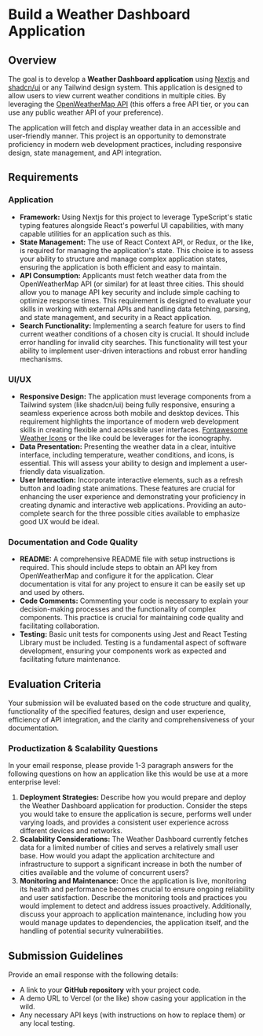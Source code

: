 # Build a Weather Dashboard Application

## Overview

The goal is to develop a **Weather Dashboard application** using [Nextjs](https://nextjs.org/) and [shadcn/ui](https://ui.shadcn.com/) or any Tailwind design system. This application is designed to allow users to view current weather conditions in multiple cities. By leveraging the [OpenWeatherMap API](https://home.openweathermap.org/users/sign_up) (this offers a free API tier, or you can use any public weather API of your preference).

The application will fetch and display weather data in an accessible and user-friendly manner. This project is an opportunity to demonstrate proficiency in modern web development practices, including responsive design, state management, and API integration.

## Requirements

### Application

- **Framework:** Using Nextjs for this project to leverage TypeScript's static typing features alongside React's powerful UI capabilities, with many capable utilities for an application such as this.
- **State Management:** The use of React Context API, or Redux, or the like, is required for managing the application's state. This choice is to assess your ability to structure and manage complex application states, ensuring the application is both efficient and easy to maintain.
- **API Consumption:** Applicants must fetch weather data from the OpenWeatherMap API (or similar) for at least three cities. This should allow you to manage API key security and include simple caching to optimize response times. This requirement is designed to evaluate your skills in working with external APIs and handling data fetching, parsing, and state management, and security in a React application.
- **Search Functionality:** Implementing a search feature for users to find current weather conditions of a chosen city is crucial. It should include error handling for invalid city searches. This functionality will test your ability to implement user-driven interactions and robust error handling mechanisms.

### UI/UX

- **Responsive Design:** The application must leverage components from a Tailwind system (like shadcn/ui) being fully responsive, ensuring a seamless experience across both mobile and desktop devices. This requirement highlights the importance of modern web development skills in creating flexible and accessible user interfaces. [Fontawesome Weather Icons](https://fontawesome.com/icons/categories/weather) or the like could be leverages for the iconography.
- **Data Presentation:** Presenting the weather data in a clear, intuitive interface, including temperature, weather conditions, and icons, is essential. This will assess your ability to design and implement a user-friendly data visualization.
- **User Interaction:** Incorporate interactive elements, such as a refresh button and loading state animations. These features are crucial for enhancing the user experience and demonstrating your proficiency in creating dynamic and interactive web applications. Providing an auto-complete search for the three possible cities available to emphasize good UX would be ideal.

### Documentation and Code Quality

- **README:** A comprehensive README file with setup instructions is required. This should include steps to obtain an API key from OpenWeatherMap and configure it for the application. Clear documentation is vital for any project to ensure it can be easily set up and used by others.
- **Code Comments:** Commenting your code is necessary to explain your decision-making processes and the functionality of complex components. This practice is crucial for maintaining code quality and facilitating collaboration.
- **Testing:** Basic unit tests for components using Jest and React Testing Library must be included. Testing is a fundamental aspect of software development, ensuring your components work as expected and facilitating future maintenance.

## Evaluation Criteria

Your submission will be evaluated based on the code structure and quality, functionality of the specified features, design and user experience, efficiency of API integration, and the clarity and comprehensiveness of your documentation.

### Productization & Scalability Questions

In your email response, please provide 1-3 paragraph answers for the following questions on how an application like this would be use at a more enterprise level:

1. **Deployment Strategies:** Describe how you would prepare and deploy the Weather Dashboard application for production. Consider the steps you would take to ensure the application is secure, performs well under varying loads, and provides a consistent user experience across different devices and networks.
2. **Scalability Considerations:** The Weather Dashboard currently fetches data for a limited number of cities and serves a relatively small user base. How would you adapt the application architecture and infrastructure to support a significant increase in both the number of cities available and the volume of concurrent users?
3. **Monitoring and Maintenance:** Once the application is live, monitoring its health and performance becomes crucial to ensure ongoing reliability and user satisfaction. Describe the monitoring tools and practices you would implement to detect and address issues proactively. Additionally, discuss your approach to application maintenance, including how you would manage updates to dependencies, the application itself, and the handling of potential security vulnerabilities.

## Submission Guidelines

Provide an email response with the following details:

- A link to your **GitHub repository** with your project code.
- A demo URL to Vercel (or the like) show casing your application in the wild.
- Any necessary API keys (with instructions on how to replace them) or any local testing.
